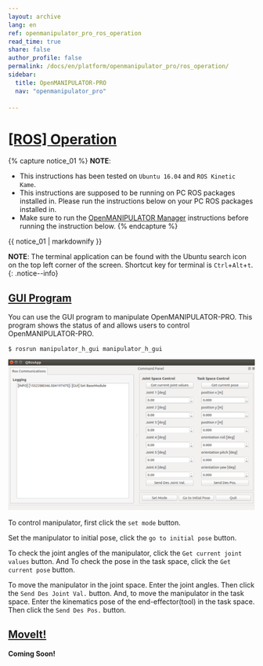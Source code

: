 ```yaml
---
layout: archive
lang: en
ref: openmanipulator_pro_ros_operation
read_time: true
share: false
author_profile: false
permalink: /docs/en/platform/openmanipulator_pro/ros_operation/
sidebar:
  title: OpenMANIPULATOR-PRO
  nav: "openmanipulator_pro"

---
```


<div style="counter-reset: h1 5"></div>

# [[ROS] Operation](#ros-operation)

{% capture notice_01 %}
**NOTE**:
- This instructions has been tested on `Ubuntu 16.04` and `ROS Kinetic Kame`.
- This instructions are supposed to be running on PC ROS packages installed in. Please run the instructions below on your PC ROS packages installed in.
- Make sure to run the [OpenMANIPULATOR Manager](/docs/en/platform/openmanipulator_pro/ros_manipulator_manager/#ros-manipulator-manager) instructions before running the instruction below.
{% endcapture %}
<div class="notice--info">{{ notice_01 | markdownify }}</div>

**NOTE**: The terminal application can be found with the Ubuntu search icon on the top left corner of the screen. Shortcut key for terminal is `Ctrl`+`Alt`+`t`.
{: .notice--info}

## [GUI Program](#gui-program)

You can use the GUI program to manipulate OpenMANIPULATOR-PRO. This program shows the status of and allows users to control OpenMANIPULATOR-PRO.

```
$ rosrun manipulator_h_gui manipulator_h_gui
```

![](/assets/images/platform/manipulator_h/manipulator_h_gui.png)  

To control manipulator, first click the `set mode` button.   

Set the manipulator to initial pose, click the `go to initial pose` button.   

To check the joint angles of the manipulator, click the `Get current joint values` button. And To check the pose in the task space, click the `Get current pose` button.   

To move the manipulator in the joint space. Enter the joint angles. Then click the `Send Des Joint Val.` button. And, to move the manipulator in the task space. Enter the kinematics pose of the end-effector(tool) in the task space. Then click the `Send Des Pos.` button.  

## [MoveIt!](#moveit)
**Coming Soon!**



[std_msgs/String]: /docs/en/popup/std_msgs_string/
[std_msgs/Float64]: /docs/en/popup/std_msgs_float64_msg/
[geometry_msgs/Pose]: /docs/en/popup/geometry_msgs_Pose_msg/
[robotis_controller_msgs/StatusMsg]: /docs/en/popup/StatusMsg.msg/
[manipulator_manipulation_module_msgs/JointPose]: /docs/en/popup/JointPose.msg/
[manipulator_manipulation_module_msgs/KinematicsPose]: /docs/en/popup/KinematicsPose.msg/
[manipulator_manipulation_module_msgs/GetJointPose]: /docs/en/popup/GetJointPose.srv/
[manipulator_manipulation_module_msgs/GetKinematicsPose]: /docs/en/popup/GetKinematicsPose.srv/
